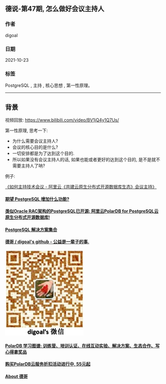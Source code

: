 ## 德说-第47期, 怎么做好会议主持人    
                            
### 作者                            
digoal                            
                            
### 日期                            
2021-10-23                            
                            
### 标签                            
PostgreSQL , 主持 , 核心思想 , 第一性原理。     
                            
----                            
                            
## 背景                   
视频回放: https://www.bilibili.com/video/BV1jQ4y1Q7Us/    
    
第一性原理, 思考一下:    
- 为什么需要会议主持人?   
- 会议的核心目的是什么?   
- 一切安排都是为了达到这个目的.   
- 所以如果没有会议主持人的话, 如果也能或者更好的达到这个目的, 是不是就不需要主持人了呐?   
  
例子:    
  
[《如何主持技术会议 - 阿里云《共建云原生分布式开源数据库生态》会议主持》](../202110/20211022_01.md)    
    
    
  
#### [期望 PostgreSQL 增加什么功能?](https://github.com/digoal/blog/issues/76 "269ac3d1c492e938c0191101c7238216")
  
  
#### [类似Oracle RAC架构的PostgreSQL已开源: 阿里云PolarDB for PostgreSQL云原生分布式开源数据库!](https://github.com/ApsaraDB/PolarDB-for-PostgreSQL "57258f76c37864c6e6d23383d05714ea")
  
  
#### [PostgreSQL 解决方案集合](https://yq.aliyun.com/topic/118 "40cff096e9ed7122c512b35d8561d9c8")
  
  
#### [德哥 / digoal's github - 公益是一辈子的事.](https://github.com/digoal/blog/blob/master/README.md "22709685feb7cab07d30f30387f0a9ae")
  
  
![digoal's wechat](../pic/digoal_weixin.jpg "f7ad92eeba24523fd47a6e1a0e691b59")
  
  
#### [PolarDB 学习图谱: 训练营、培训认证、在线互动实验、解决方案、生态合作、写心得拿奖品](https://www.aliyun.com/database/openpolardb/activity "8642f60e04ed0c814bf9cb9677976bd4")
  
  
#### [购买PolarDB云服务折扣活动进行中, 55元起](https://www.aliyun.com/activity/new/polardb-yunparter?userCode=bsb3t4al "e0495c413bedacabb75ff1e880be465a")
  
  
#### [About 德哥](https://github.com/digoal/blog/blob/master/me/readme.md "a37735981e7704886ffd590565582dd0")
  
